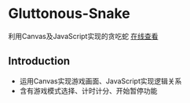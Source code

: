 # Gluttonous-Snake
利用Canvas及JavaScript实现的贪吃蛇
[在线查看](http://www.caojiacong.cn)

## Introduction
* 运用Canvas实现游戏画面、JavaScript实现逻辑关系
* 含有游戏模式选择、计时计分、开始暂停功能
